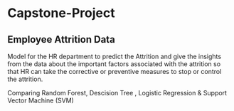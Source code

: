 # Capstone-Project

## Employee Attrition Data

Model for the HR department to predict the Attrition and give the insights from the data
about the important factors associated with the attrition so that HR can take the corrective or
preventive measures to stop or control the attrition.

Comparing Random Forest, Descision Tree , Logistic Regression & Support Vector Machine (SVM)
